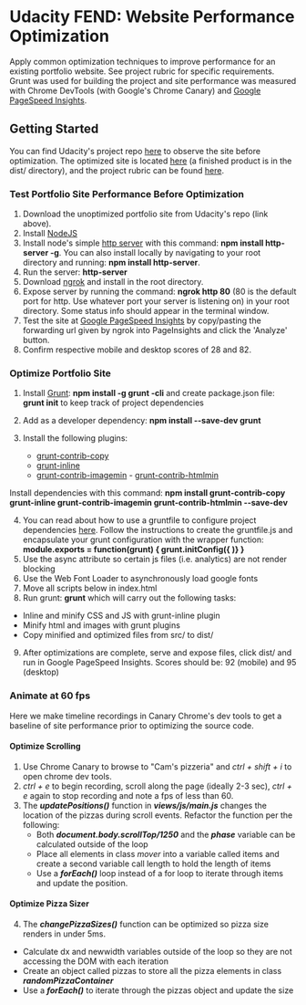 # Udacity FEND: Website Performance Optimization
Apply common optimization techniques to improve performance for an existing portfolio website. See project rubric for specific requirements. Grunt was used for building the project and site performance was measured with Chrome DevTools (with Google's Chrome Canary) and [Google PageSpeed Insights](https://developers.google.com/speed/pagespeed/insights/). 

## Getting Started
You can find Udacity's project repo [here](https://github.com/udacity/frontend-nanodegree-mobile-portfolio.git) to observe the site before optimization. The optimized site is located [here](https://github.com/ahvar/frontend-nanodegree-WPO.git) (a finished product is in the dist/ directory), and the project rubric can be found [here](https://review.udacity.com/#!/rubrics/16/view).       

### Test Portfolio Site Performance Before Optimization 
1. Download the unoptimized portfolio site from Udacity's repo (link above).
2. Install [NodeJS](https://nodejs.org/en/) 
3. Install node's simple [http server](https://www.npmjs.com/package/http-server) with this command: **npm install http-server -g**.  You can also install locally by navigating to your root directory and running: **npm install http-server**. 
4. Run the server: **http-server**
5. Download [ngrok](https://ngrok.com/) and install in the root directory. 
6. Expose server by running the command: **ngrok http 80** (80 is the default port for http. Use whatever port your server is listening on) in your root directory. Some status info should appear in the terminal window.
7. Test the site at [Google PageSpeed Insights](https://developers.google.com/speed/pagespeed/insights/) by copy/pasting the forwarding url given by ngrok into PageInsights and click the 'Analyze' button.
8. Confirm respective mobile and desktop scores of 28 and 82.

### Optimize Portfolio Site
1. Install [Grunt](http://gruntjs.com/getting-started): **npm install -g grunt -cli** and create package.json file: **grunt init** to keep track of project dependencies
2. Add as a developer dependency: **npm install --save-dev grunt**
3. Install the following plugins: 

     - [grunt-contrib-copy](http://grunt-tasks.com/grunt-contrib-copy/) 
     - [grunt-inline](https://www.npmjs.com/package/grunt-inline) 
     - [grunt-contrib-imagemin](https://www.npmjs.com/package/grunt-contrib-imagemin)      - [grunt-contrib-htmlmin](https://github.com/gruntjs/grunt-contrib-htmlmin)

Install dependencies with this command: **npm install grunt-contrib-copy grunt-inline grunt-contrib-imagemin grunt-contrib-htmlmin --save-dev**

4. You can read about how to use a gruntfile to configure project dependencies [here](http://gruntjs.com/sample-gruntfile). Follow the instructions to create the gruntfile.js and encapsulate your grunt configuration with the wrapper function: **module.exports = function(grunt) {  grunt.initConfig({  )} }**
5.  Use the async attribute so certain js files (i.e. analytics) are not render blocking
6.  Use the Web Font Loader to asynchronously load google fonts
7.  Move all scripts below <body> in index.html
8. Run grunt: **grunt** which will carry out the following tasks: 
  - Inline and minify CSS and JS with grunt-inline plugin
  - Minify html and images with grunt plugins
  - Copy minified and optimized files from src/ to dist/
9. After optimizations are complete, serve and expose files, click dist/ and run in Google PageSpeed Insights. Scores should be: 92 (mobile) and 95 (desktop)

### Animate at 60 fps
Here we make timeline recordings in Canary Chrome's dev tools to get a baseline of site performance prior to optimizing the source code. 

#### Optimize Scrolling
1. Use Chrome Canary to browse to "Cam's pizzeria" and _ctrl + shift + i_ to open chrome dev tools. 
2. _ctrl + e_ to begin recording, scroll along the page (ideally 2-3 sec), _ctrl + e_ again to stop recording and note a fps of less than 60.
3. The _**updatePositions()**_ function in _**views/js/main.js**_ changes the location of the pizzas during scroll events. Refactor the function per the following:
   - Both _**document.body.scrollTop/1250**_ and the _**phase**_ variable can be calculated outside of the loop
   - Place all elements in class _mover_ into a variable called items and create a second variable call length to hold the length of items
   - Use a _**forEach()**_ loop instead of a for loop to iterate through items and update the position.
#### Optimize Pizza Sizer
4. The _**changePizzaSizes()**_ function can be optimized so pizza size renders in under 5ms.
  - Calculate dx and newwidth variables outside of the loop so they are not accessing the DOM with each iteration
  - Create an object called pizzas to store all the pizza elements in class _**randomPizzaContainer**_
  - Use a _**forEach()**_ to iterate through the pizzas object and update the size



